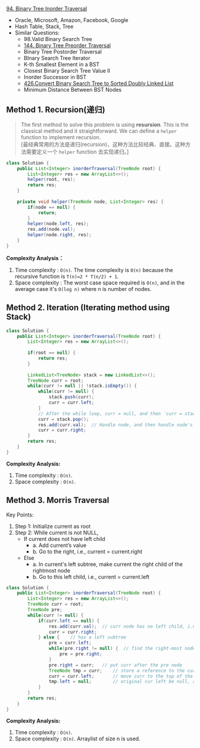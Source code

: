 [94. Binary Tree Inorder Traversal](https://leetcode.com/problems/binary-tree-inorder-traversal/)

* Oracle, Microsoft, Amazon, Facebook, Google
* Hash Table, Stack, Tree
* Similar Questions:
    * 98.Valid Binary Search Tree
    * [144. Binary Tree Preorder Traversal](https://leetcode.com/problems/binary-tree-preorder-traversal/)
    * Binary Tree Postorder Traversal
    * BInary Search Tree Iterator
    * K-th Smallest Element in a BST
    * Closest Binary Search Tree Value II
    * Inorder Successor in BST
    * [426.Convert Binary Search Tree to Sorted Doubly Linked List](https://leetcode.com/problems/convert-binary-search-tree-to-sorted-doubly-linked-list/)
    * Minimum Distance Between BST Nodes
    

## Method 1. Recursion(递归)
> The first method to solve this problem is using **resursion**. 
> This is the classical method and it straightforward.
> We can define a `helper` function to implement recursion.     
> [最经典常用的方法是递归(recursion)，这种方法比较经典、直接。这种方法需要定义一个 `helper` function 去实现递归。] 

```java
class Solution {
    public List<Integer> inorderTraversal(TreeNode root) {
        List<Integer> res = new ArrayList<>();
        helper(root, res);
        return res;
    }
    
    private void helper(TreeNode node, List<Integer> res) {
        if(node == null) {
            return;
        }
        helper(node.left, res);
        res.add(node.val);
        helper(node.right, res);
    }
}
```
**Complexity Analysis：**
1. Time complexity : `O(n)`. The time complexity is `O(n)` because the recursive function is `T(n)=2 * T(n/2) + 1`. 
2. Space complexity : The worst case space required is `O(n)`, and in the average case it's `O(log n)` 
   where n is number of nodes. 

   
## Method 2. Iteration (Iterating method using Stack)
```java
class Solution {
    public List<Integer> inorderTraversal(TreeNode root) {
        List<Integer> res = new ArrayList<>();
        
        if(root == null) {
            return res;
        }
        
        LinkedList<TreeNode> stack = new LinkedList<>();
        TreeNode curr = root;
        while(curr != null || !stack.isEmpty()) {
            while(curr != null) {
                stack.push(curr);
                curr = curr.left;
            }   
            // After the while loop, curr = null, and then `curr = stack.pop()` will be the left most leaf
            curr = stack.pop(); 
            res.add(curr.val);  // Handle node, and then handle node's right subtree
            curr = curr.right;
        }
        return res;
    }
}
```
**Complexity Analysis:**
1. Time complexity : `O(n)`. 
2. Space complexity : `O(n)`.


## Method 3. Morris Traversal
Key Points:
1. Step 1: Initialize current as root
2. Step 2: While current is not NULL,
    * If current does not have left child
      	* a. Add current’s value
       	* b. Go to the right, i.e., current = current.right
    * Else
        * a. In current's left subtree, make current the right child of the rightmost node	
       	* b. Go to this left child, i.e., current = current.left

```java
class Solution {
    public List<Integer> inorderTraversal(TreeNode root) {
        List<Integer> res = new ArrayList<>();
        TreeNode curr = root;
        TreeNode pre;
        while(curr != null) {
            if(curr.left == null) {
                res.add(curr.val);  // curr node has no left child, i.e. current node is the left-most one, i.e. the first in inorder
                curr = curr.right;
            } else {    // has a left subtree
                pre = curr.left;
                while(pre.right != null) {  // find the right-most node in left-subtree
                    pre = pre.right;
                }
                pre.right = curr;   // put curr after the pre node
                TreeNode tmp = curr;    // store a reference to the current node
                curr = curr.left;       // move curr to the top of the new tree
                tmp.left = null;        // original cur left be null, avoid infinite loops
            }
        }
        return res;
    }
}
```
**Complexity Analysis:**
1. Time complexity : `O(n)`. 
2. Space complexity : `O(n)`. Arraylist of size n is used.
